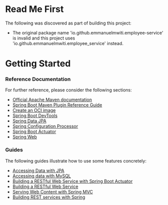 # Read Me First
The following was discovered as part of building this project:

* The original package name 'io.github.emmanuelmwiti.employee-service' is invalid and this project uses 'io.github.emmanuelmwiti.employee_service' instead.

# Getting Started

### Reference Documentation
For further reference, please consider the following sections:

* [Official Apache Maven documentation](https://maven.apache.org/guides/index.html)
* [Spring Boot Maven Plugin Reference Guide](https://docs.spring.io/spring-boot/docs/3.2.6/maven-plugin/reference/html/)
* [Create an OCI image](https://docs.spring.io/spring-boot/docs/3.2.6/maven-plugin/reference/html/#build-image)
* [Spring Boot DevTools](https://docs.spring.io/spring-boot/docs/3.2.6/reference/htmlsingle/index.html#using.devtools)
* [Spring Data JPA](https://docs.spring.io/spring-boot/docs/3.2.6/reference/htmlsingle/index.html#data.sql.jpa-and-spring-data)
* [Spring Configuration Processor](https://docs.spring.io/spring-boot/docs/3.2.6/reference/htmlsingle/index.html#appendix.configuration-metadata.annotation-processor)
* [Spring Boot Actuator](https://docs.spring.io/spring-boot/docs/3.2.6/reference/htmlsingle/index.html#actuator)
* [Spring Web](https://docs.spring.io/spring-boot/docs/3.2.6/reference/htmlsingle/index.html#web)

### Guides
The following guides illustrate how to use some features concretely:

* [Accessing Data with JPA](https://spring.io/guides/gs/accessing-data-jpa/)
* [Accessing data with MySQL](https://spring.io/guides/gs/accessing-data-mysql/)
* [Building a RESTful Web Service with Spring Boot Actuator](https://spring.io/guides/gs/actuator-service/)
* [Building a RESTful Web Service](https://spring.io/guides/gs/rest-service/)
* [Serving Web Content with Spring MVC](https://spring.io/guides/gs/serving-web-content/)
* [Building REST services with Spring](https://spring.io/guides/tutorials/rest/)

